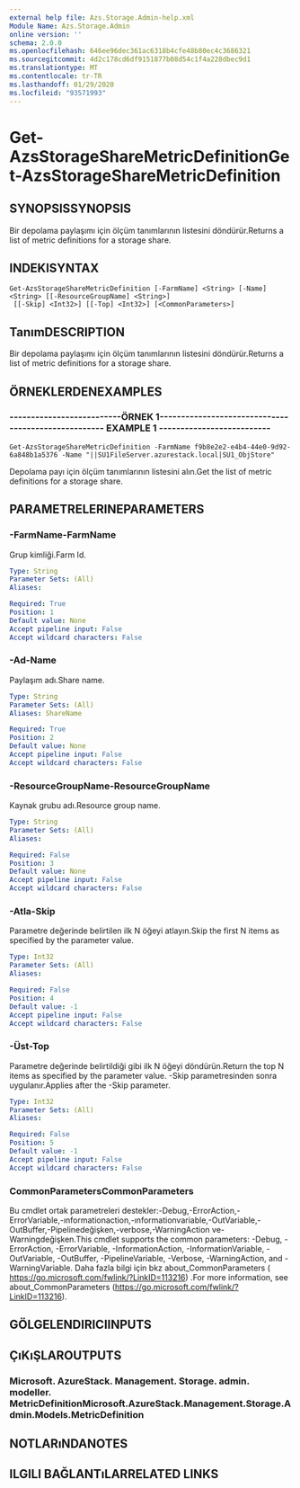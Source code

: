 ```yaml
---
external help file: Azs.Storage.Admin-help.xml
Module Name: Azs.Storage.Admin
online version: ''
schema: 2.0.0
ms.openlocfilehash: 646ee96dec361ac6318b4cfe48b80ec4c3686321
ms.sourcegitcommit: 4d2c178cd6df9151877b08d54c1f4a228dbec9d1
ms.translationtype: MT
ms.contentlocale: tr-TR
ms.lasthandoff: 01/29/2020
ms.locfileid: "93571993"
---
```

# <span data-ttu-id="9396f-101">Get-AzsStorageShareMetricDefinition</span><span class="sxs-lookup"><span data-stu-id="9396f-101">Get-AzsStorageShareMetricDefinition</span></span>

## <span data-ttu-id="9396f-102">SYNOPSIS</span><span class="sxs-lookup"><span data-stu-id="9396f-102">SYNOPSIS</span></span>
<span data-ttu-id="9396f-103">Bir depolama paylaşımı için ölçüm tanımlarının listesini döndürür.</span><span class="sxs-lookup"><span data-stu-id="9396f-103">Returns a list of metric definitions for a storage share.</span></span>

## <span data-ttu-id="9396f-104">INDEKI</span><span class="sxs-lookup"><span data-stu-id="9396f-104">SYNTAX</span></span>

```
Get-AzsStorageShareMetricDefinition [-FarmName] <String> [-Name] <String> [[-ResourceGroupName] <String>]
 [[-Skip] <Int32>] [[-Top] <Int32>] [<CommonParameters>]
```

## <span data-ttu-id="9396f-105">Tanım</span><span class="sxs-lookup"><span data-stu-id="9396f-105">DESCRIPTION</span></span>
<span data-ttu-id="9396f-106">Bir depolama paylaşımı için ölçüm tanımlarının listesini döndürür.</span><span class="sxs-lookup"><span data-stu-id="9396f-106">Returns a list of metric definitions for a storage share.</span></span>

## <span data-ttu-id="9396f-107">ÖRNEKLERDEN</span><span class="sxs-lookup"><span data-stu-id="9396f-107">EXAMPLES</span></span>

### <span data-ttu-id="9396f-108">--------------------------ÖRNEK 1--------------------------</span><span class="sxs-lookup"><span data-stu-id="9396f-108">-------------------------- EXAMPLE 1 --------------------------</span></span>
```
Get-AzsStorageShareMetricDefinition -FarmName f9b8e2e2-e4b4-44e0-9d92-6a848b1a5376 -Name "||SU1FileServer.azurestack.local|SU1_ObjStore"
```

<span data-ttu-id="9396f-109">Depolama payı için ölçüm tanımlarının listesini alın.</span><span class="sxs-lookup"><span data-stu-id="9396f-109">Get the list of metric definitions for a storage share.</span></span>

## <span data-ttu-id="9396f-110">PARAMETRELERINE</span><span class="sxs-lookup"><span data-stu-id="9396f-110">PARAMETERS</span></span>

### <span data-ttu-id="9396f-111">-FarmName</span><span class="sxs-lookup"><span data-stu-id="9396f-111">-FarmName</span></span>
<span data-ttu-id="9396f-112">Grup kimliği.</span><span class="sxs-lookup"><span data-stu-id="9396f-112">Farm Id.</span></span>

```yaml
Type: String
Parameter Sets: (All)
Aliases: 

Required: True
Position: 1
Default value: None
Accept pipeline input: False
Accept wildcard characters: False
```

### <span data-ttu-id="9396f-113">-Ad</span><span class="sxs-lookup"><span data-stu-id="9396f-113">-Name</span></span>
<span data-ttu-id="9396f-114">Paylaşım adı.</span><span class="sxs-lookup"><span data-stu-id="9396f-114">Share name.</span></span>

```yaml
Type: String
Parameter Sets: (All)
Aliases: ShareName

Required: True
Position: 2
Default value: None
Accept pipeline input: False
Accept wildcard characters: False
```

### <span data-ttu-id="9396f-115">-ResourceGroupName</span><span class="sxs-lookup"><span data-stu-id="9396f-115">-ResourceGroupName</span></span>
<span data-ttu-id="9396f-116">Kaynak grubu adı.</span><span class="sxs-lookup"><span data-stu-id="9396f-116">Resource group name.</span></span>

```yaml
Type: String
Parameter Sets: (All)
Aliases: 

Required: False
Position: 3
Default value: None
Accept pipeline input: False
Accept wildcard characters: False
```

### <span data-ttu-id="9396f-117">-Atla</span><span class="sxs-lookup"><span data-stu-id="9396f-117">-Skip</span></span>
<span data-ttu-id="9396f-118">Parametre değerinde belirtilen ilk N öğeyi atlayın.</span><span class="sxs-lookup"><span data-stu-id="9396f-118">Skip the first N items as specified by the parameter value.</span></span>

```yaml
Type: Int32
Parameter Sets: (All)
Aliases: 

Required: False
Position: 4
Default value: -1
Accept pipeline input: False
Accept wildcard characters: False
```

### <span data-ttu-id="9396f-119">-Üst</span><span class="sxs-lookup"><span data-stu-id="9396f-119">-Top</span></span>
<span data-ttu-id="9396f-120">Parametre değerinde belirtildiği gibi ilk N öğeyi döndürün.</span><span class="sxs-lookup"><span data-stu-id="9396f-120">Return the top N items as specified by the parameter value.</span></span>
<span data-ttu-id="9396f-121">-Skip parametresinden sonra uygulanır.</span><span class="sxs-lookup"><span data-stu-id="9396f-121">Applies after the -Skip parameter.</span></span>

```yaml
Type: Int32
Parameter Sets: (All)
Aliases: 

Required: False
Position: 5
Default value: -1
Accept pipeline input: False
Accept wildcard characters: False
```

### <span data-ttu-id="9396f-122">CommonParameters</span><span class="sxs-lookup"><span data-stu-id="9396f-122">CommonParameters</span></span>
<span data-ttu-id="9396f-123">Bu cmdlet ortak parametreleri destekler:-Debug,-ErrorAction,-ErrorVariable,-ınformationaction,-ınformationvariable,-OutVariable,-OutBuffer,-Pipelinedeğişken,-verbose,-WarningAction ve-Warningdeğişken.</span><span class="sxs-lookup"><span data-stu-id="9396f-123">This cmdlet supports the common parameters: -Debug, -ErrorAction, -ErrorVariable, -InformationAction, -InformationVariable, -OutVariable, -OutBuffer, -PipelineVariable, -Verbose, -WarningAction, and -WarningVariable.</span></span> <span data-ttu-id="9396f-124">Daha fazla bilgi için bkz about_CommonParameters ( https://go.microsoft.com/fwlink/?LinkID=113216) .</span><span class="sxs-lookup"><span data-stu-id="9396f-124">For more information, see about_CommonParameters (https://go.microsoft.com/fwlink/?LinkID=113216).</span></span>

## <span data-ttu-id="9396f-125">GÖLGELENDIRICI</span><span class="sxs-lookup"><span data-stu-id="9396f-125">INPUTS</span></span>

## <span data-ttu-id="9396f-126">ÇıKıŞLAR</span><span class="sxs-lookup"><span data-stu-id="9396f-126">OUTPUTS</span></span>

### <span data-ttu-id="9396f-127">Microsoft. AzureStack. Management. Storage. admin. modeller. MetricDefinition</span><span class="sxs-lookup"><span data-stu-id="9396f-127">Microsoft.AzureStack.Management.Storage.Admin.Models.MetricDefinition</span></span>

## <span data-ttu-id="9396f-128">NOTLARıNDA</span><span class="sxs-lookup"><span data-stu-id="9396f-128">NOTES</span></span>

## <span data-ttu-id="9396f-129">ILGILI BAĞLANTıLAR</span><span class="sxs-lookup"><span data-stu-id="9396f-129">RELATED LINKS</span></span>

